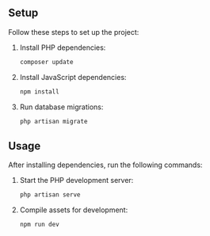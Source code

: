 ## Setup

Follow these steps to set up the project:

1. Install PHP dependencies:

    ```bash
    composer update
    ```

2. Install JavaScript dependencies:

    ```bash
    npm install
    ```

3. Run database migrations:

    ```bash
    php artisan migrate
    ```

## Usage

After installing dependencies, run the following commands:

1. Start the PHP development server:

    ```bash
    php artisan serve
    ```

2. Compile assets for development:

    ```bash
    npm run dev
    ```
